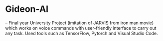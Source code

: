 # Gideon-AI
– Final year University Project (imitation of JARVIS from iron man movie) which works on voice commands with user-friendly interface to carry out any task. Used tools such as TensorFlow, Pytorch and Visual Studio Code. 
